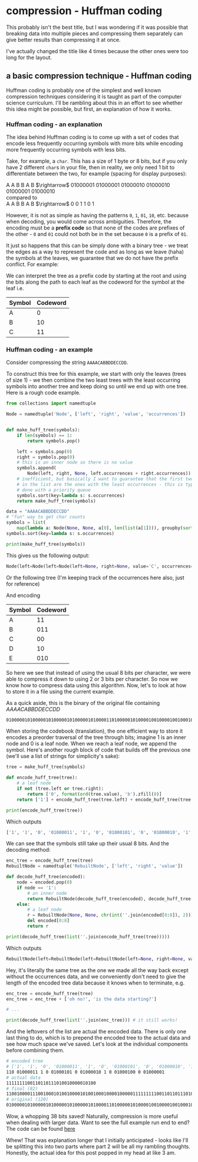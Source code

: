 # compression - Huffman coding

This probably isn't the best title, but I was wondering if it was possible that
breaking data into multiple pieces and compressing them separately can give
better results than compressing it at once.

I've actually changed the title like 4 times because the other ones were too
long for the layout.

## a basic compression technique - Huffman coding

Huffman coding is probably one of the simplest and well known compression
techniques considering it is taught as part of the computer science curriculum.
I'll be rambling about this in an effort to see whether this idea might be
possible, but first, an explanation of how it works.

### Huffman coding - an explanation

The idea behind Huffman coding is to come up with a set of codes that encode
less frequently occurring symbols with more bits while encoding more frequently
occurring symbols with less bits.

Take, for example, a `char`. This has a size of 1 byte or 8 bits, but if you
only have 2 different `char`s in your file, then in reality, we only need 1 bit
to differentiate between the two, for example (spacing for display purposes):

<p>
A A B B A B $\rightarrow$ 01000001 01000001 01000010 01000010 01000001 01000010
<br />
compared to
<br />
A A B B A B $\rightarrow$ 0 0 1 1 0 1
</p>

However, it is not as simple as having the patterns `0`, `1`, `01`, `10`, etc.
because when decoding, you would come across ambiguities. Therefore, the
encoding must be a **prefix code** so that none of the codes are prefixes of the
other - `0` and `01` could not both be in the set because `0` is a prefix of
`01`.

It just so happens that this can be simply done with a binary tree - we treat
the edges as a way to represent the code and as long as we leave (haha) the
symbols at the leaves, we guarantee that we do not have the prefix conflict. For
example:

<script type="text/tikz">
  \begin{tikzpicture}[nodes={draw, circle, minimum size=0.75cm}, ->]
    \node{}
      child{ node{A} edge from parent node[left, draw=none] {0} }
      child{ node {}
        child{ node{B} edge from parent node[left, draw=none] {0} }
        child{ node{C} edge from parent node[right, draw=none] {1} }
      edge from parent node[right, draw=none] {1} };
   \end{tikzpicture}
</script>

We can interpret the tree as a prefix code by starting at the root and using the
bits along the path to each leaf as the codeword for the symbol at the leaf i.e.

| Symbol | Codeword |
| ------ | -------- |
| A      | 0        |
| B      | 10       |
| C      | 11       |

### Huffman coding - an example

Consider compressing the string `AAAACABBDDECCDD`.

To construct this tree for this example, we start with only the leaves (trees of
size 1) - we then combine the two least trees with the least occurring symbols
into another tree and keep doing so until we end up with one tree. Here is a
rough code example.

```python
from collections import namedtuple

Node = namedtuple('Node', ['left', 'right', 'value', 'occurrences'])


def make_huff_tree(symbols):
    if len(symbols) == 1:
        return symbols.pop()

    left = symbols.pop(0)
    right = symbols.pop(0)
    # this is an inner node so there is no value
    symbols.append(
        Node(left, right, None, left.occurrences + right.occurrences))
    # inefficient, but basically I want to guarantee that the first two things
    # in the list are the ones with the least occurrences - this is typically
    # done with a priority queue
    symbols.sort(key=lambda s: s.occurrences)
    return make_huff_tree(symbols)

data = "AAAACABBDDECCDD"
# "fun" way to get char counts
symbols = list(
    map(lambda a: Node(None, None, a[0], len(list(a[1]))), groupby(sorted(data))))
symbols.sort(key=lambda s: s.occurrences)

print(make_huff_tree(symbols))
```

This gives us the following output:

<!-- markdownlint-disable line-length -->

```python
Node(left=Node(left=Node(left=None, right=None, value='C', occurrences=3), right=Node(left=Node(left=None, right=None, value='E', occurrences=1), right=Node(left=None, right=None, value='B', occurrences=2), value=None, occurrences=3), value=None, occurrences=6), right=Node(left=Node(left=None, right=None, value='D', occurrences=4), right=Node(left=None, right=None, value='A', occurrences=5), value=None, occurrences=9), value=None, occurrences=15))
```

<!-- markdownlint-enable line-length -->

Or the following tree (I'm keeping track of the occurrences here also, just for
reference)

<script type="text/tikz">
  \begin{tikzpicture}[nodes={draw, circle, minimum size=0.75cm}, ->,
    level 1/.style={sibling distance=30mm},
    level 2/.style={sibling distance=15mm}]
    \node{15}
      child { node{6}
        child{ node{C:3} edge from parent node[left, draw=none] {0}
          edge from parent node[left, draw=none] {0}
        }
        child{ node {3}
          child{ node{E:1} edge from parent node[left, draw=none] {0} }
          child{ node{B:2} edge from parent node[right, draw=none] {1} }
          edge from parent node[right, draw=none] {1}
        }
        edge from parent node[left, draw=none] {0}
      }
      child { node {9}
        child { node {D:4} edge from parent node[left, draw=none] {0} }
        child { node {A:5} edge from parent node[right, draw=none] {1} }
        edge from parent node[right, draw=none] {1}
      };
   \end{tikzpicture}
</script>

And encoding

| Symbol | Codeword |
| ------ | -------- |
| A      | 11       |
| B      | 011      |
| C      | 00       |
| D      | 10       |
| E      | 010      |

So here we see that instead of using the usual 8 bits per character, we were
able to compress it down to using 2 or 3 bits per character. So now we know how
to compress data using this algorithm. Now, let's to look at how to store it in
a file using the current example.

As a quick aside, this is the binary of the original file containing
$AAAACABBDDECCDD$

```bash
0100000101000001010000010100000101000011010000010100001001000010010001000100010001000101010000110100001101000100010001000
```

When storing the codebook (translation), the one efficient way to store it
encodes a preorder traversal of the tree through bits; imagine 1 is an inner
node and 0 is a leaf node. When we reach a leaf node, we append the symbol.
Here's another rough block of code that builds off the previous one (we'll use a
list of strings for simplicity's sake):

```python
tree = make_huff_tree(symbols)

def encode_huff_tree(tree):
    # a leaf node
    if not (tree.left or tree.right):
        return ['0', format(ord(tree.value), 'b').zfill(8)]
    return ['1'] + encode_huff_tree(tree.left) + encode_huff_tree(tree.right)

print(encode_huff_tree(tree))
```

Which outputs

<!-- markdownlint-disable line-length -->

```python
['1', '1', '0', '01000011', '1', '0', '01000101', '0', '01000010', '1', '0', '01000100', '0', '01000001']
```

<!-- markdownlint-enable line-length -->

We can see that the symbols still take up their usual 8 bits. And the decoding
method:

<!-- markdownlint-disable line-length -->

```python
enc_tree = encode_huff_tree(tree)
RebuiltNode = namedtuple('RebuiltNode', ['left', 'right', 'value'])

def decode_huff_tree(encoded):
    node = encoded.pop(0)
    if node == '1':
        # an inner node
        return RebuiltNode(decode_huff_tree(encoded), decode_huff_tree(encoded), None)
    else:
        # a leaf node
        r = RebuiltNode(None, None, chr(int(''.join(encoded[0:8]), 2)))
        del encoded[0:8]
        return r

print(decode_huff_tree(list(''.join(encode_huff_tree(tree)))))
```

<!-- markdownlint-enable line-length -->

Which outputs

<!-- markdownlint-disable line-length -->

```python
RebuiltNode(left=RebuiltNode(left=RebuiltNode(left=None, right=None, value='C'), right=RebuiltNode(left=RebuiltNode(left=None, right=None, value='E'), right=RebuiltNode(left=None, right=None, value='B'), value=None), value=None), right=RebuiltNode(left=RebuiltNode(left=None, right=None, value='D'), right=RebuiltNode(left=None, right=None, value='A'), value=None), value=None)
```

<!-- markdownlint-enable line-length -->

Hey, it's literally the same tree as the one we made all the way back except
without the occurrences data, and we conveniently don't need to give the length
of the encoded tree data because it knows when to terminate, e.g.

```python
enc_tree = encode_huff_tree(tree)
enc_tree = enc_tree + ['oh no!', 'is the data starting?']

# ...

print(decode_huff_tree(list(''.join(enc_tree))) # it still works!
```

And the leftovers of the list are actual the encoded data. There is only one
last thing to do, which is to prepend the encoded tree to the actual data and
see how much space we've saved. Let's look at the individual components before
combining them.

<!-- markdownlint-disable line-length -->

```bash
# encoded tree
# ['1', '1', '0', '01000011', '1', '0', '01000101', '0', '01000010', '1', '0', '01000100', '0', '01000001']
110 01000011 1 0 01000101 0 01000010 1 0 01000100 0 01000001
# actual data
1111111100110110111010010000010100
# final (82)
1100100001110010001010010000101001000100001000001111111110011011011101001000001010
# original (120)
0100000101000001010000010100000101000011010000010100001001000010010001000100010001000101010000110100001101000100010001000
```

<!-- markdownlint-enable line-length -->

Wow, a whopping 38 bits saved! Naturally, compression is more useful when
dealing with larger data. Want to see the full example run end to end? The code
can be found
[here](https://github.com/rei2hu/random_stuff/blob/master/python/huffman_example.py)

Whew! That was explanation longer that I initially anticipated - looks like I'll
be splitting this into two parts where part 2 will be all my rambling thoughts.
Honestly, the actual idea for this post popped in my head at like 3 am.
